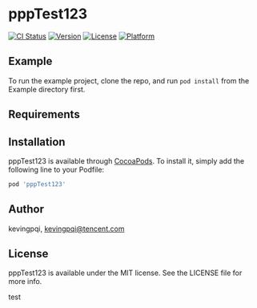 # pppTest123

[![CI Status](https://img.shields.io/travis/kevingpqi/pppTest123.svg?style=flat)](https://travis-ci.org/kevingpqi/pppTest123)
[![Version](https://img.shields.io/cocoapods/v/pppTest123.svg?style=flat)](https://cocoapods.org/pods/pppTest123)
[![License](https://img.shields.io/cocoapods/l/pppTest123.svg?style=flat)](https://cocoapods.org/pods/pppTest123)
[![Platform](https://img.shields.io/cocoapods/p/pppTest123.svg?style=flat)](https://cocoapods.org/pods/pppTest123)

## Example

To run the example project, clone the repo, and run `pod install` from the Example directory first.

## Requirements

## Installation

pppTest123 is available through [CocoaPods](https://cocoapods.org). To install
it, simply add the following line to your Podfile:

```ruby
pod 'pppTest123'
```

## Author

kevingpqi, kevingpqi@tencent.com

## License

pppTest123 is available under the MIT license. See the LICENSE file for more info.

test